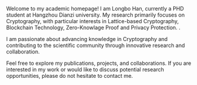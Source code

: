 Welcome to my academic homepage! I am Longbo Han, currently a PHD student at Hangzhou Dianzi university. My research primarily focuses on Cryptography, with particular interests in Lattice-based Cryptography, Blockchain Technology, Zero-Knowlage Proof and Privacy Protection.
.

I am passionate about advancing knowledge in Cryptography and contributing to the scientific community through innovative research and collaboration.

Feel free to explore my publications, projects, and collaborations. If you are interested in my work or would like to discuss potential research opportunities, please do not hesitate to contact me.
